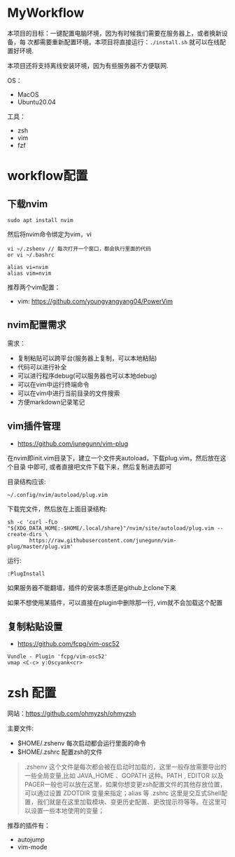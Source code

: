 # MyWorkflow

本项目的目标：一键配置电脑环境，因为有时候我们需要在服务器上，或者换新设备，每
次都需要重新配置环境。本项目将直接运行：`./install.sh` 就可以在线配置好环境.

本项目还将支持离线安装环境，因为有些服务器不方便联网.

OS：
- MacOS
- Ubuntu20.04

工具：
- zsh
- vim
- fzf

# workflow配置

## 下载nvim

```
sudo apt install nvim
```

然后将nvim命令绑定为vim，vi

```
vi ~/.zshenv // 每次打开一个窗口，都会执行里面的代码
or vi ~/.bashrc
```

```
alias vi=nvim
alias vim=nvim
```

推荐两个vim配置：
- vim: https://github.com/youngyangyang04/PowerVim

## nvim配置需求

需求：
- 复制粘贴可以跨平台(服务器上复制，可以本地粘贴)
- 代码可以进行补全
- 可以进行程序debug(可以服务器也可以本地debug)
- 可以在vim中运行终端命令
- 可以在vim中进行当前目录的文件搜索
- 方便markdown记录笔记

## vim插件管理

- https://github.com/junegunn/vim-plug

在nvim即init.vim目录下，建立一个文件夹autoload，下载plug.vim，然后放在这个目录
中即可, 或者直接吧文件下载下来，然后复制进去即可

目录结构应该:

```
~/.config/nvim/autoload/plug.vim
```

下载完文件，然后放在上面目录结构:
```
sh -c 'curl -fLo "${XDG_DATA_HOME:-$HOME/.local/share}"/nvim/site/autoload/plug.vim --create-dirs \
       https://raw.githubusercontent.com/junegunn/vim-plug/master/plug.vim'
```

运行:
```
:PlugInstall
```

如果服务器不能翻墙，插件的安装本质还是github上clone下来

如果不想使用某插件，可以直接在plugin中删除那一行, vim就不会加载这个配置

## 复制粘贴设置

- https://github.com/fcpg/vim-osc52

```
Vundle - Plugin 'fcpg/vim-osc52'
vmap <C-c> y:Oscyank<cr>
```

# zsh 配置

网站：https://github.com/ohmyzsh/ohmyzsh

主要文件:

- $HOME/.zshenv 每次启动都会运行里面的命令
- $HOME/.zshrc 配置zsh的文件

> .zshenv 这个文件是每次都会被在启动时加载的，这里一般存放需要导出的一些全局变量,比如 JAVA_HOME 、GOPATH 这种。PATH , EDITOR 以及PAGER一般也可以放在这里，如果你想变更zsh配置文件的其他存放位置，可以通过设置 ZDOTDIR 变量来指定；alias 等
> .zshrc 这里是交互式Shell配置，我们就是在这里加载模块、变更历史配置、更改提示符等等。在这里可以设置一些本地使用的变量；

推荐的插件有：

- autojump
- vim-mode


